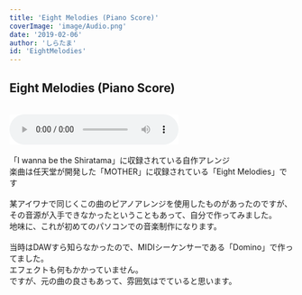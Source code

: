 ```yaml
---
title: 'Eight Melodies (Piano Score)'
coverImage: 'image/Audio.png'
date: '2019-02-06'
author: 'しらたま'
id: 'EightMelodies'
---
```


## Eight Melodies (Piano Score)

<br />
<audio controls src="audio/Eight Melodies (Piano Score).mp3" style="background-color: white"></audio><br />
<br />
「I wanna be the Shiratama」に収録されている自作アレンジ<br />
楽曲は任天堂が開発した「MOTHER」に収録されている「Eight Melodies」です<br />
<br />
某アイワナで同じくこの曲のピアノアレンジを使用したものがあったのですが、<br />
その音源が入手できなかったということもあって、自分で作ってみました。<br />
地味に、これが初めてのパソコンでの音楽制作になります。<br />
<br />
当時はDAWすら知らなかったので、MIDIシーケンサーである「Domino」で作ってました。<br />
エフェクトも何もかかっていません。<br />
ですが、元の曲の良さもあって、雰囲気はでていると思います。<br />
